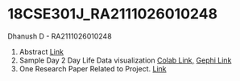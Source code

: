 # 18CSE301J_RA2111026010248
Dhanush D - RA2111026010248

1. Abstract [Link](https://github.com/cyrDhanush/18CSE301J_RA2111026010248/blob/master/documents/RISE_IN_OPPORTUNITY.pdf)
2. Sample Day 2 Day Life Data visualization [Colab Link,](https://colab.research.google.com/drive/17bR-tv04om1FEC8utQdUecZeXX6zwTe6?usp=sharing)
[Gephi Link](https://drive.google.com/file/d/1t_IGDETTJUsYfljICABxflaap76IIEMP/view?usp=sharing)
3. One Research Paper Related to Project. [Link](https://www.researchgate.net/publication/336977188_Job_Seeking_The_Process_and_Experience_of_Looking_for_a_Job/link/5e39fcc1458515072d801446/download)
   
